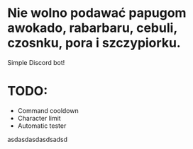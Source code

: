 # Nie wolno podawać papugom awokado, rabarbaru, cebuli, czosnku, pora i szczypiorku.
Simple Discord bot! <br>
# TODO: 
<ul>
  <li>Command cooldown</li>
  <li>Character limit</li>
  <li>Automatic tester</li>
</ul>

asdasdasdasdsadsd
